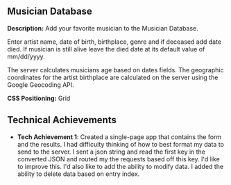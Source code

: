 ## Musician Database



**Description:** Add your favorite musician to the Musician Database.

Enter artist name, date of birth, birthplace, genre and if deceased add date died. If musician is still alive
leave the died date at its default value of mm/dd/yyyy.


The server calculates musicians age based on dates fields. The geographic coordinates
for the artist birthplace are calculated on the server using the Google Geocoding API. 


**CSS Positioning:** Grid

## Technical Achievements
- **Tech Achievement 1**: 
Created a single-page app that contains the form and the results.
I had difficulty thinking of how to best format my data to send to the server. I sent
a json string and read the first key in the converted JSON and routed my the requests based off this key.
I'd like to improve this. I'd also like to add the ability to
modify data. I added the ability to delete data based on entry index.
